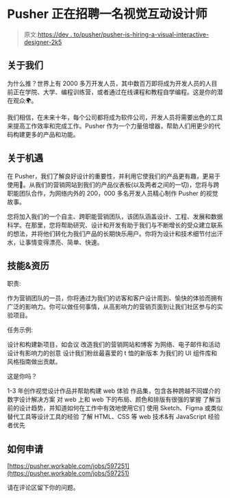 # Pusher 正在招聘一名视觉互动设计师

> 原文:[https://dev . to/pusher/pusher-is-hiring-a-visual-interactive-designer-2k5](https://dev.to/pusher/pusher-is-hiring-a-visual-interactive-designer-2k5)

## [](#about-us)关于我们

为什么推？世界上有 2000 多万开发人员，其中数百万即将成为开发人员的人目前正在学院、大学、编程训练营，或者通过在线课程和教程自学编程。这是你的潜在观众🌍。

我们相信，在未来十年，每个公司都将成为软件公司，开发人员将需要出色的工具来提高工作效率和完成工作。Pusher 作为一个力量倍增器，帮助人们用更少的代码构建更多的产品和功能。

## [](#about-the-opportunity)关于机遇

在 Pusher，我们了解良好设计的重要性，并利用它使我们的产品更有趣，更易于使用🙌。从我们的营销网站到我们的产品仪表板(以及两者之间的一切)，您将与跨职能团队合作，为网络内外的 200，000 多名开发人员精心制作 Pusher 的视觉故事。

您将加入我们的一个自主、跨职能营销团队，该团队涵盖设计、工程、发展和数据科学。在那里，您将帮助研究、设计和开发有助于我们与不断增长的受众建立联系的想法，并将他们转化为我们产品的长期快乐用户。你将为设计和技术细节付出汗水，让事情变得漂亮、简单、快速。

## [](#skill-amp-qualifications)技能&资历

职责:

作为营销团队的一员，你将通过为我们的访客和客户设计周到、愉快的体验而拥有广泛的影响力。你可以做任何事情，从高影响力的营销页面到让我们社区参与的实验项目。

任务示例:

设计和构建新项目，如会议
改造我们的营销网站和博客
为网络、电子邮件和活动设计有影响力的创意
设计我们粉丝最喜爱的 t 恤的新版本
为我们的 UI 组件库和风格指南做出贡献。

这是你吗？

1-3 年创作视觉设计作品并帮助构建 web 体验
作品集，包含各种跨越不同媒介的数字设计解决方案
对 web 上和 web 下的布局、颜色和排版有很强的掌握
了解当前的设计趋势，并知道如何在工作中有效地使用它们
使用 Sketch、Figma 或类似替代工具等设计工具的经验
了解 HTML、CSS 等 web 技术&有 JavaScript 经验者优先

## [](#how-to-apply)如何申请

[https://pusher.workable.com/jobs/597251](https://pusher.workable.com/jobs/597251)

请在评论区留下你的问题。